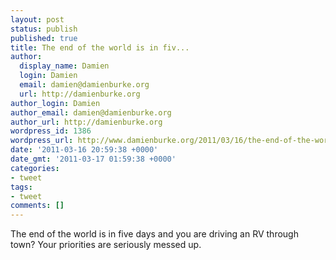 ```yaml
---
layout: post
status: publish
published: true
title: The end of the world is in fiv...
author:
  display_name: Damien
  login: Damien
  email: damien@damienburke.org
  url: http://damienburke.org
author_login: Damien
author_email: damien@damienburke.org
author_url: http://damienburke.org
wordpress_id: 1386
wordpress_url: http://www.damienburke.org/2011/03/16/the-end-of-the-world-is-in-fiv/
date: '2011-03-16 20:59:38 +0000'
date_gmt: '2011-03-17 01:59:38 +0000'
categories:
- tweet
tags:
- tweet
comments: []
---
```

<p>The end of the world is in five days and you are driving an RV through town? Your priorities are seriously messed up.</p>
